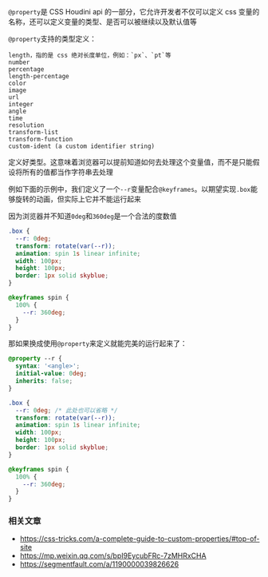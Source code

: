 `@property`是 CSS Houdini api 的一部分，它允许开发者不仅可以定义 css 变量的名称，还可以定义变量的类型、是否可以被继续以及默认值等

`@property`支持的类型定义：

```
length，指的是 css 绝对长度单位，例如：`px`、`pt`等
number
percentage
length-percentage
color
image
url
integer
angle
time
resolution
transform-list
transform-function
custom-ident (a custom identifier string)
```

定义好类型。这意味着浏览器可以提前知道如何去处理这个变量值，而不是只能假设将所有的值都当作字符串去处理

例如下面的示例中，我们定义了一个`--r`变量配合`@keyframes`。以期望实现`.box`能够旋转的动画，但实际上它并不能运行起来

因为浏览器并不知道`0deg`和`360deg`是一个合法的度数值

```css
.box {
  --r: 0deg;
  transform: rotate(var(--r));
  animation: spin 1s linear infinite;
  width: 100px;
  height: 100px;
  border: 1px solid skyblue;
}

@keyframes spin {
  100% {
    --r: 360deg;
  }
}
```

那如果换成使用`@property`来定义就能完美的运行起来了：

```css
@property --r {
  syntax: '<angle>';
  initial-value: 0deg;
  inherits: false;
}

.box {
  --r: 0deg; /* 此处也可以省略 */
  transform: rotate(var(--r));
  animation: spin 1s linear infinite;
  width: 100px;
  height: 100px;
  border: 1px solid skyblue;
}

@keyframes spin {
  100% {
    --r: 360deg;
  }
}
```

### 相关文章

* https://css-tricks.com/a-complete-guide-to-custom-properties/#top-of-site
* https://mp.weixin.qq.com/s/bpI9EycubFRc-7zMHRxCHA
* https://segmentfault.com/a/1190000039826626
